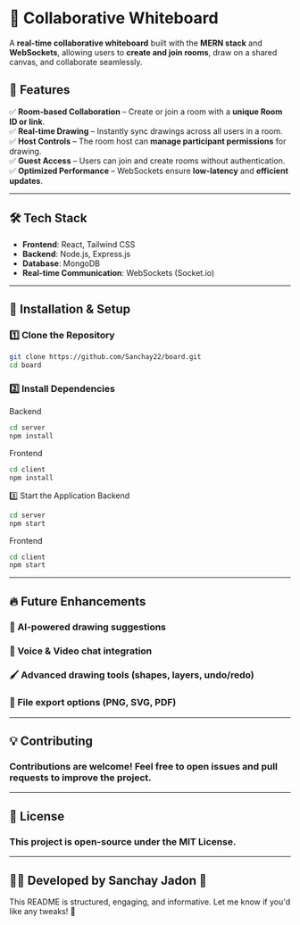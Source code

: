 # 🎨 Collaborative Whiteboard  

A **real-time collaborative whiteboard** built with the **MERN stack** and **WebSockets**, allowing users to **create and join rooms**, draw on a shared canvas, and collaborate seamlessly.

## 🚀 Features  
✅ **Room-based Collaboration** – Create or join a room with a **unique Room ID or link**.  
✅ **Real-time Drawing** – Instantly sync drawings across all users in a room.  
✅ **Host Controls** – The room host can **manage participant permissions** for drawing.  
✅ **Guest Access** – Users can join and create rooms without authentication.  
✅ **Optimized Performance** – WebSockets ensure **low-latency** and **efficient updates**.  

---

## 🛠 Tech Stack  
- **Frontend**: React, Tailwind CSS  
- **Backend**: Node.js, Express.js  
- **Database**: MongoDB  
- **Real-time Communication**: WebSockets (Socket.io)  

---

## 📌 Installation & Setup  

### 1️⃣ Clone the Repository  
```bash
git clone https://github.com/Sanchay22/board.git
cd board
```
### 2️⃣ Install Dependencies
Backend
```bash
cd server
npm install
```
Frontend
```bash
cd client
npm install
```
3️⃣ Start the Application
Backend
```bash
cd server
npm start
```
Frontend
```bash
cd client
npm start
```

---

## 🔥 Future Enhancements
### 🎯 AI-powered drawing suggestions
### 🎥 Voice & Video chat integration
### 🖌 Advanced drawing tools (shapes, layers, undo/redo)
### 📂 File export options (PNG, SVG, PDF)

---

## 💡 Contributing
### Contributions are welcome! Feel free to open issues and pull requests to improve the project.

---

## 📄 License
### This project is open-source under the MIT License.

---

## 👨‍💻 Developed by Sanchay Jadon 🚀


This README is structured, engaging, and informative. Let me know if you'd like any tweaks! 🚀
